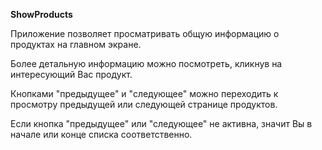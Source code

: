 **ShowProducts**

Приложение позволяет просматривать общую информацию о продуктах на главном экране. 

Более детальную информацию можно посмотреть, кликнув на интересующий Вас продукт.

Кнопками "предыдущее" и "следующее" можно переходить к просмотру предыдущей или следующей странице продуктов. 

Если кнопка "предыдущее" или "следующее" не активна, значит Вы в начале или конце списка соответственно.